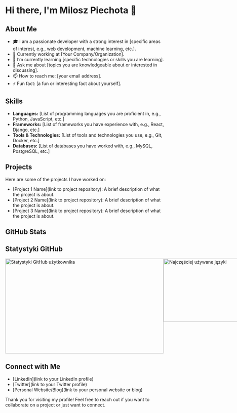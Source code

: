 # Hi there, I'm Milosz Piechota 👋

## About Me

- 🎓 I am a passionate developer with a strong interest in [specific areas of interest, e.g., web development, machine learning, etc.].
- 💼 Currently working at [Your Company/Organization].
- 🌱 I’m currently learning [specific technologies or skills you are learning].
- 💬 Ask me about [topics you are knowledgeable about or interested in discussing].
- 📫 How to reach me: [your email address].
- ⚡ Fun fact: [a fun or interesting fact about yourself].

## Skills

- **Languages:** [List of programming languages you are proficient in, e.g., Python, JavaScript, etc.]
- **Frameworks:** [List of frameworks you have experience with, e.g., React, Django, etc.]
- **Tools & Technologies:** [List of tools and technologies you use, e.g., Git, Docker, etc.]
- **Databases:** [List of databases you have worked with, e.g., MySQL, PostgreSQL, etc.]

## Projects

Here are some of the projects I have worked on:

- [Project 1 Name](link to project repository): A brief description of what the project is about.
- [Project 2 Name](link to project repository): A brief description of what the project is about.
- [Project 3 Name](link to project repository): A brief description of what the project is about.

## GitHub Stats

## Statystyki GitHub

<div style="display: flex; justify-content: space-between;">
  <img src="https://github-readme-stats.vercel.app/api?username=miloszpiechota&show_icons=true&theme=gotham&cache_seconds=86400" alt="Statystyki GitHub użytkownika" width="500" height="300" />
  <img src="https://github-readme-stats.vercel.app/api/top-langs/?username=miloszpiechota&layout=compact&theme=gotham&cache_seconds=86400" alt="Najczęściej używane języki" width="400" height="200" />
</div>



## Connect with Me

- [LinkedIn](link to your LinkedIn profile)
- [Twitter](link to your Twitter profile)
- [Personal Website/Blog](link to your personal website or blog)

Thank you for visiting my profile! Feel free to reach out if you want to collaborate on a project or just want to connect.
